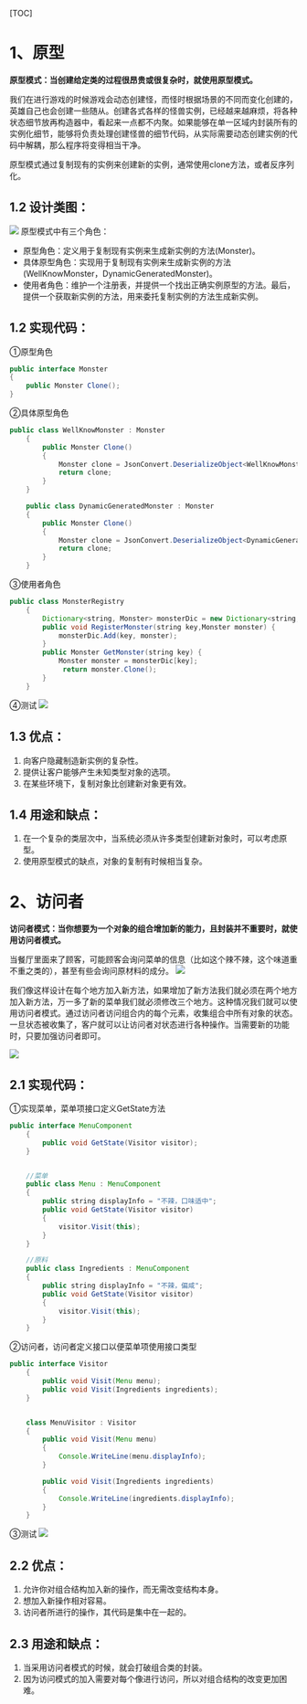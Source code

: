 [TOC]

# 1、原型
**原型模式：当创建给定类的过程很昂贵或很复杂时，就使用原型模式。**

我们在进行游戏的时候游戏会动态创建怪，而怪时根据场景的不同而变化创建的，英雄自己也会创建一些随从。创建各式各样的怪兽实例，已经越来越麻烦，将各种状态细节放再构造器中，看起来一点都不内聚。如果能够在单一区域内封装所有的实例化细节，能够将负责处理创建怪兽的细节代码，从实际需要动态创建实例的代码中解耦，那么程序将变得相当干净。

原型模式通过复制现有的实例来创建新的实例，通常使用clone方法，或者反序列化。
## 1.2 设计类图：
![](https://img2020.cnblogs.com/i-beta/993045/202003/993045-20200322141812911-1430895588.png)
原型模式中有三个角色：
- 原型角色：定义用于复制现有实例来生成新实例的方法(Monster)。
- 具体原型角色：实现用于复制现有实例来生成新实例的方法(WellKnowMonster，DynamicGeneratedMonster)。
- 使用者角色：维护一个注册表，并提供一个找出正确实例原型的方法。最后，提供一个获取新实例的方法，用来委托复制实例的方法生成新实例。

## 1.2 实现代码：
①原型角色
```java
public interface Monster
{
	public Monster Clone();
}
```
②具体原型角色
```java
public class WellKnowMonster : Monster
    {
        public Monster Clone()
        {
            Monster clone = JsonConvert.DeserializeObject<WellKnowMonster>(JsonConvert.SerializeObject(this));
            return clone;
        }
    }

    public class DynamicGeneratedMonster : Monster
    {
        public Monster Clone()
        {
            Monster clone = JsonConvert.DeserializeObject<DynamicGeneratedMonster>(JsonConvert.SerializeObject(this));
            return clone;
        }
    }
```
③使用者角色
```java
public class MonsterRegistry
    {
        Dictionary<string, Monster> monsterDic = new Dictionary<string, Monster>();
        public void RegisterMonster(string key,Monster monster) {
            monsterDic.Add(key, monster);
        }
        public Monster GetMonster(string key) {
            Monster monster = monsterDic[key];
             return monster.Clone();
        }
    }
```
④测试
![](https://img2020.cnblogs.com/i-beta/993045/202003/993045-20200322151339519-2118014411.png)

## 1.3 优点：
1. 向客户隐藏制造新实例的复杂性。
2. 提供让客户能够产生未知类型对象的选项。
3. 在某些环境下，复制对象比创建新对象更有效。

## 1.4 用途和缺点：
1. 在一个复杂的类层次中，当系统必须从许多类型创建新对象时，可以考虑原型。
2. 使用原型模式的缺点，对象的复制有时候相当复杂。

# 2、访问者
**访问者模式：当你想要为一个对象的组合增加新的能力，且封装并不重要时，就使用访问者模式。**

当餐厅里面来了顾客，可能顾客会询问菜单的信息（比如这个辣不辣，这个味道重不重之类的），甚至有些会询问原材料的成分。
![](https://img2020.cnblogs.com/i-beta/993045/202003/993045-20200322154931511-469658538.png)

我们像这样设计在每个地方加入新方法，如果增加了新方法我们就必须在两个地方加入新方法，万一多了新的菜单我们就必须修改三个地方。这种情况我们就可以使用访问者模式。通过访问者访问组合内的每个元素，收集组合中所有对象的状态。一旦状态被收集了，客户就可以让访问者对状态进行各种操作。当需要新的功能时，只要加强访问者即可。

![](https://img2020.cnblogs.com/i-beta/993045/202003/993045-20200322160101946-1492789098.png)

## 2.1 实现代码：
①实现菜单，菜单项接口定义GetState方法
```java
public interface MenuComponent
    {
        public void GetState(Visitor visitor);
    }


    //菜单
    public class Menu : MenuComponent
    {
        public string displayInfo = "不辣，口味适中";
        public void GetState(Visitor visitor)
        {
            visitor.Visit(this);
        }
    }

    //原料
    public class Ingredients : MenuComponent
    {
        public string displayInfo = "不辣，偏咸";
        public void GetState(Visitor visitor)
        {
            visitor.Visit(this);
        }
    }
```
②访问者，访问者定义接口以便菜单项使用接口类型
```java
public interface Visitor
    {
        public void Visit(Menu menu);
        public void Visit(Ingredients ingredients);
    }


    class MenuVisitor : Visitor
    {
        public void Visit(Menu menu)
        {
            Console.WriteLine(menu.displayInfo);
        }

        public void Visit(Ingredients ingredients)
        {
            Console.WriteLine(ingredients.displayInfo);
        }
    }
```
③测试
![](https://img2020.cnblogs.com/i-beta/993045/202003/993045-20200322162823684-216862692.png)

## 2.2 优点：
1. 允许你对组合结构加入新的操作，而无需改变结构本身。
2. 想加入新操作相对容易。
3. 访问者所进行的操作，其代码是集中在一起的。

## 2.3 用途和缺点：
1. 当采用访问者模式的时候，就会打破组合类的封装。
2. 因为访问模式的加入需要对每个像进行访问，所以对组合结构的改变更加困难。